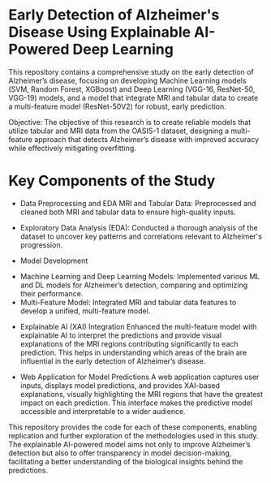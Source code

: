 # Early Detection of Alzheimer's Disease Using Explainable AI-Powered Deep Learning
This repository contains a comprehensive study on the early detection of Alzheimer’s disease, focusing on developing Machine Learning models (SVM, Random Forest, XGBoost) and Deep Learning (VGG-16, ResNet-50, VGG-19) models, and a model that integrate MRI and tabular data to create a multi-feature model (ResNet-50V2) for robust, early prediction.

Objective:
The objective of this research is to create reliable models that utilize tabular and MRI data from the OASIS-1 dataset, designing a multi-feature approach that detects Alzheimer’s disease with improved accuracy while effectively mitigating overfitting.

# Key Components of the Study

* Data Preprocessing and EDA
MRI and Tabular Data: Preprocessed and cleaned both MRI and tabular data to ensure high-quality inputs.

* Exploratory Data Analysis (EDA): Conducted a thorough analysis of the dataset to uncover key patterns and correlations relevant to Alzheimer's progression.

* Model Development
- Machine Learning and Deep Learning Models: Implemented various ML and DL models for Alzheimer’s detection, comparing and optimizing their performance.
- Multi-Feature Model: Integrated MRI and tabular data features to develop a unified, multi-feature model.

* Explainable AI (XAI) Integration
Enhanced the multi-feature model with explainable AI to interpret the predictions and provide visual explanations of the MRI regions contributing significantly to each prediction. This helps in understanding which areas of the brain are influential in the early detection of Alzheimer’s disease.

* Web Application for Model Predictions
A web application captures user inputs, displays model predictions, and provides XAI-based explanations, visually highlighting the MRI regions that have the greatest impact on each prediction. This interface makes the predictive model accessible and interpretable to a wider audience.

This repository provides the code for each of these components, enabling replication and further exploration of the methodologies used in this study. The explainable AI-powered model aims not only to improve Alzheimer’s detection but also to offer transparency in model decision-making, facilitating a better understanding of the biological insights behind the predictions.

